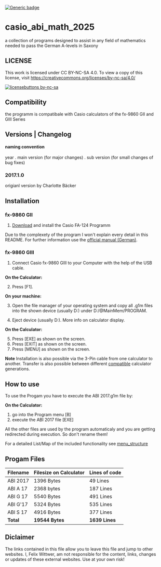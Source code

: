 [![Generic badge](https://img.shields.io/badge/newest_version-2017.1.0-<COLOR>.svg)](https://github.com/felixwittwer/casio_abi_math_2025/releases)

# casio_abi_math_2025
a collection of programs designed to assist in any field of mathematics needed to pass the German A-levels in Saxony

## LICENSE
This work is licensed under CC BY-NC-SA 4.0. To view a copy of this license, visit https://creativecommons.org/licenses/by-nc-sa/4.0/

[![licensebuttons by-nc-sa](https://licensebuttons.net/l/by-nc-sa/3.0/88x31.png)](https://creativecommons.org/licenses/by-nc-sa/4.0)

<div id=compatibility>
  
## Compatibility
the programm is compatibale with Casio calculators of the fx-9860 GII and GIII Series

</div>


## Versions | Changelog
#### naming convention 
year . main version (for major changes) . sub version (for small changes of bug fixes)

### 2017.1.0 
origianl version by Charlotte Bäcker


## Installation
### fx-9860 GII
1. [Download](https://edu.casio.com/dl/) and install the Casio FA-124 Programm

Due to the complexety of the program I won't explain every detail in this README. For further information use the [official manual (German)](https://support.casio.com/storage/de/manual/pdf/DE/004/FA-124_DE.pdf).

### fx-9860 GIII
1. Connect Casio fx-9860 GIII to your Computer with the help of the USB cable.

**On the Calculator:** <br>

2. Press [F1].

**On your machine:** <br>

3. Open the file manager of your operating system and copy all .g1m files into the shown device (usually D:) under D:/@MainMem/PROGRAM.

4. Eject device (usually D:). More info on calculator display.

**On the Calculator:** <br>

5. Press [EXE] as shown on the screen. <br>
6. Press [EXIT] as shown on the screen. <br>
7. Press [MENU] as shown on the screen. <br>

**Note**
Installation is also possible via the 3-Pin cable from one calculator to another. Transfer is also possible between different [compatible](#compatibility) calculator generations.

## How to use
To use the Progam you have to execute the ABI 2017.g1m file by:

**On the Calculator:** <br>
1. go into the Program menu [B]
2. execute the ABI 2017 file [EXE]

All the other files are used by the program automaticaly and you are getting redirected during execution. So don't rename them!

For a detailed List/Map of the included functionality see [menu_structure](/menu_structure.txt)

<div id=program_files> 
  
## Progam Files

| Filename   | Filesize on Calculator | Lines of code |
| ---------- | ---------------------- | ------------- |
| ABI 2017   | 1396 Bytes             | 49  Lines     |
| ABI A 17   | 2368 bytes             | 187 Lines     |
| ABI G 17   | 5540 Bytes             | 491 Lines     |
| ABI G'17   | 5324 Bytes             | 535 Lines     |
| ABI S 17   | 4916 Bytes             | 377 Lines     |
| **Total**  | **19544 Bytes**        | **1639 Lines**|

</div>

## Diclaimer
The links contained in this file allow you to leave this file and jump to other websites. I, Felix Wittwer, am not responsible for the content, links, changes or updates of these external websites. Use at your own risk!

